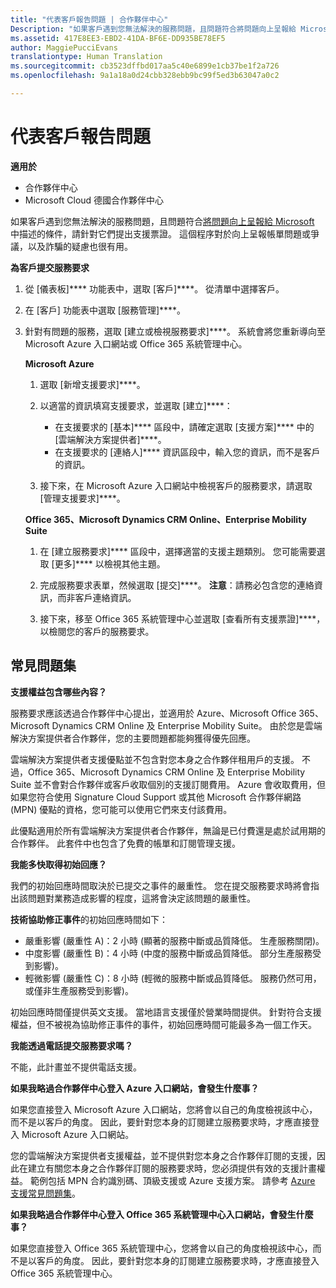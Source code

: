 ```yaml
---
title: "代表客戶報告問題 | 合作夥伴中心"
Description: "如果客戶遇到您無法解決的服務問題，且問題符合將問題向上呈報給 Microsoft 中描述的條件，請針對它們提出支援票證。"
ms.assetid: 417E8EE3-EBD2-41DA-BF6E-DD935BE78EF5
author: MaggiePucciEvans
translationtype: Human Translation
ms.sourcegitcommit: cb3523dffbd017aa5c40e6899e1cb37be1f2a726
ms.openlocfilehash: 9a1a18a0d24cbb328ebb9bc99f5ed3b63047a0c2

---
```


# 代表客戶報告問題

**適用於**

-  合作夥伴中心
-  Microsoft Cloud 德國合作夥伴中心

如果客戶遇到您無法解決的服務問題，且問題符合[將問題向上呈報給 Microsoft](escalate-problems-to-microsoft.md) 中描述的條件，請針對它們提出支援票證。 這個程序對於向上呈報帳單問題或爭議，以及詐騙的疑慮也很有用。

**為客戶提交服務要求**

1.  從 \[儀表板\]**** 功能表中，選取 \[客戶\]****。 從清單中選擇客戶。

2.  在 \[客戶\] 功能表中選取 \[服務管理\]****。

3.  針對有問題的服務，選取 \[建立或檢視服務要求\]****。 系統會將您重新導向至 Microsoft Azure 入口網站或 Office 365 系統管理中心。

    **Microsoft Azure**

    1.  選取 \[新增支援要求\]****。
    2.  以適當的資訊填寫支援要求，並選取 \[建立\]****：
        -   在支援要求的 \[基本\]**** 區段中，請確定選取 \[支援方案\]**** 中的 \[雲端解決方案提供者\]****。
        -   在支援要求的 \[連絡人\]**** 資訊區段中，輸入您的資訊，而不是客戶的資訊。

    3.  接下來，在 Microsoft Azure 入口網站中檢視客戶的服務要求，請選取 \[管理支援要求\]****。

    **Office 365、Microsoft Dynamics CRM Online、Enterprise Mobility Suite**

    1.  在 \[建立服務要求\]**** 區段中，選擇適當的支援主題類別。 您可能需要選取 \[更多\]**** 以檢視其他主題。
    2.  完成服務要求表單，然候選取 \[提交\]****。
        **注意**：請務必包含您的連絡資訊，而非客戶連絡資訊。

         

    3.  接下來，移至 Office 365 系統管理中心並選取 \[查看所有支援票證\]****，以檢閱您的客戶的服務要求。

## 常見問題集


**支援權益包含哪些內容？**

服務要求應該透過合作夥伴中心提出，並適用於 Azure、Microsoft Office 365、Microsoft Dynamics CRM Online 及 Enterprise Mobility Suite。 由於您是雲端解決方案提供者合作夥伴，您的主要問題都能夠獲得優先回應。

雲端解決方案提供者支援優點並不包含對您本身之合作夥伴租用戶的支援。 不過，Office 365、Microsoft Dynamics CRM Online 及 Enterprise Mobility Suite 並不會對合作夥伴或客戶收取個別的支援訂閱費用。 Azure 會收取費用，但如果您符合使用 Signature Cloud Support 或其他 Microsoft 合作夥伴網路 (MPN) 優點的資格，您可能可以使用它們來支付該費用。

此優點適用於所有雲端解決方案提供者合作夥伴，無論是已付費還是處於試用期的合作夥伴。 此套件中也包含了免費的帳單和訂閱管理支援。

**我能多快取得初始回應？**

我們的初始回應時間取決於已提交之事件的嚴重性。 您在提交服務要求時將會指出該問題對業務造成影響的程度，這將會決定該問題的嚴重性。

**技術協助修正事件**的初始回應時間如下：

-   嚴重影響 (嚴重性 A)：2 小時 (顯著的服務中斷或品質降低。 生產服務關閉)。
-   中度影響 (嚴重性 B)：4 小時 (中度的服務中斷或品質降低。 部分生產服務受到影響)。
-   輕微影響 (嚴重性 C)：8 小時 (輕微的服務中斷或品質降低。 服務仍然可用，或僅非生產服務受到影響)。

初始回應時間僅提供英文支援。 當地語言支援僅於營業時間提供。
針對符合支援權益，但不被視為協助修正事件的事件，初始回應時間可能最多為一個工作天。

**我能透過電話提交服務要求嗎？**

不能，此計畫並不提供電話支援。

**如果我略過合作夥伴中心登入 Azure 入口網站，會發生什麼事？**

如果您直接登入 Microsoft Azure 入口網站，您將會以自己的角度檢視該中心，而不是以客戶的角度。 因此，要針對您本身的訂閱建立服務要求時，才應直接登入 Microsoft Azure 入口網站。

您的雲端解決方案提供者支援權益，並不提供對您本身之合作夥伴訂閱的支援，因此在建立有關您本身之合作夥伴訂閱的服務要求時，您必須提供有效的支援計畫權益。 範例包括 MPN 合約識別碼、頂級支援或 Azure 支援方案。 請參考 [Azure 支援常見問題集](http://go.microsoft.com/fwlink/?LinkId=717532)。

**如果我略過合作夥伴中心登入 Office 365 系統管理中心入口網站，會發生什麼事？**

如果您直接登入 Office 365 系統管理中心，您將會以自己的角度檢視該中心，而不是以客戶的角度。 因此，要針對您本身的訂閱建立服務要求時，才應直接登入 Office 365 系統管理中心。

 

 






<!--HONumber=Jan17_HO2-->


